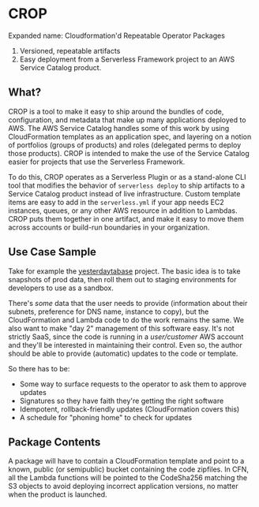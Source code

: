 # CROP

Expanded name: Cloudformation'd Repeatable Operator Packages

1. Versioned, repeatable artifacts
1. Easy deployment from a Serverless Framework project to an AWS Service
   Catalog product.

## What?

CROP is a tool to make it easy to ship around the bundles of code,
configuration, and metadata that make up many applications deployed to AWS. The
AWS Service Catalog handles some of this work by using CloudFormation
templates as an application spec, and layering on a notion of portfolios
(groups of products) and roles (delegated perms to deploy those products). CROP
is intended to make the use of the Service Catalog easier for projects that use
the Serverless Framework.

To do this, CROP operates as a Serverless Plugin or as a stand-alone CLI tool
that modifies the behavior of `serverless deploy` to ship artifacts to a
Service Catalog product instead of live infrastructure. Custom template items
are easy to add in the `serverless.yml` if your app needs EC2 instances,
queues, or any other AWS resource in addition to Lambdas. CROP puts them
together in one artifact, and make it easy to move them across accounts or
build-run boundaries in your organization.

## Use Case Sample

Take for example the [yesterdaytabase][yesterdaytabase] project. The basic idea
is to take snapshots of prod data, then roll them out to staging environments
for developers to use as a sandbox.

There's *some* data that the user needs to provide (information about their
subnets, preference for DNS name, instance to copy), but the CloudFormation and
Lambda code to do the work remains the same. We also want to make "day 2"
management of this software easy. It's not strictly SaaS, since the code is
running in a *user/customer* AWS account and they'll be interested in
maintaining their control. Even so, the author should be able to provide
(automatic) updates to the code or template.

So there has to be:

- Some way to surface requests to the operator to ask them to approve updates
- Signatures so they have faith they're getting the right software
- Idempotent, rollback-friendly updates (CloudFormation covers this)
- A schedule for "phoning home" to check for updates

## Package Contents

A package will have to contain a CloudFormation template and point to a known,
public (or semipublic) bucket containing the code zipfiles. In CFN, all the
Lambda functions will be pointed to the CodeSha256 matching the S3 objects to
avoid deploying incorrect application versions, no matter when the product is
launched.

[yesterdaytabase]: https://github.com/ryansb/yesterdaytabase


